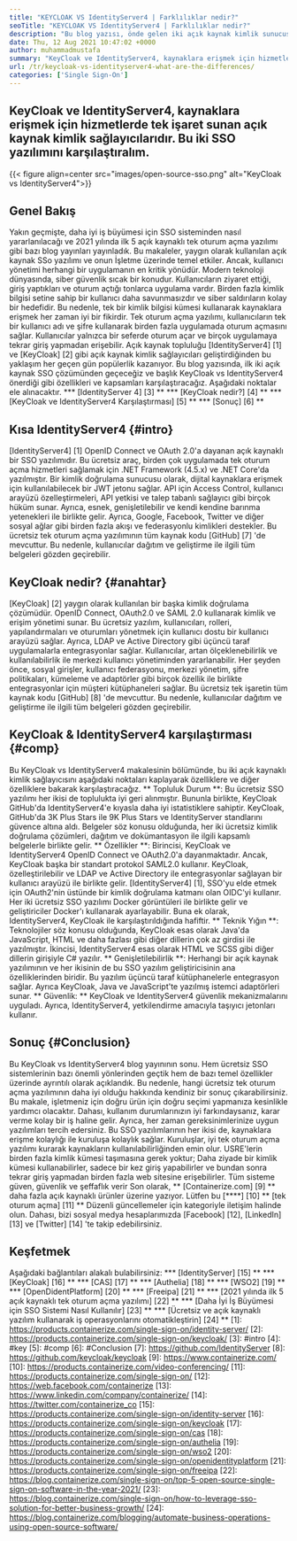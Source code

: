 ```yaml
---
title: "KEYCLOAK VS IdentityServer4 | Farklılıklar nedir?" 
seoTitle: "KEYCLOAK VS IdentityServer4 | Farklılıklar nedir?" 
description: "Bu blog yazısı, önde gelen iki açık kaynak kimlik sunucusu KeyCloak ve IdentityServer4'ün karşılaştırılması ile ilgilidir. Her iki yazılım da kendi kendine barındırılır ve zengin özelliklidir." 
date: Thu, 12 Aug 2021 10:47:02 +0000
author: muhammadmustafa
summary: "KeyCloak ve IdentityServer4, kaynaklara erişmek için hizmetlerde tek işaret sunan açık kaynak kimlik sağlayıcılarıdır. Bu iki SSO yazılımını karşılaştıralım." 
url: /tr/keycloak-vs-identityserver4-what-are-the-differences/
categories: ['Single Sign-On']
---
```


## KeyCloak ve IdentityServer4, kaynaklara erişmek için hizmetlerde tek işaret sunan açık kaynak kimlik sağlayıcılarıdır. Bu iki SSO yazılımını karşılaştıralım.

{{< figure align=center src="images/open-source-sso.png" alt="KeyCloak vs IdentityServer4">}}


## Genel Bakış
Yakın geçmişte, daha iyi iş büyümesi için SSO sisteminden nasıl yararlanılacağı ve 2021 yılında ilk 5 açık kaynaklı tek oturum açma yazılımı gibi bazı blog yayınları yayınladık. Bu makaleler, yaygın olarak kullanılan açık kaynak SSo yazılımı ve onun İşletme üzerinde temel etkiler. Ancak, kullanıcı yönetimi herhangi bir uygulamanın en kritik yönüdür. Modern teknoloji dünyasında, siber güvenlik sıcak bir konudur. Kullanıcıların ziyaret ettiği, giriş yaptıkları ve oturum açtığı tonlarca uygulama vardır. Birden fazla kimlik bilgisi setine sahip bir kullanıcı daha savunmasızdır ve siber saldırıların kolay bir hedefidir.
Bu nedenle, tek bir kimlik bilgisi kümesi kullanarak kaynaklara erişmek her zaman iyi bir fikirdir. Tek oturum açma yazılımı, kullanıcıların tek bir kullanıcı adı ve şifre kullanarak birden fazla uygulamada oturum açmasını sağlar. Kullanıcılar yalnızca bir seferde oturum açar ve birçok uygulamaya tekrar giriş yapmadan erişebilir. Açık kaynak topluluğu [IdentityServer4] [1] ve [KeyCloak] [2] gibi açık kaynak kimlik sağlayıcıları geliştirdiğinden bu yaklaşım her geçen gün popülerlik kazanıyor. Bu blog yazısında, ilk iki açık kaynak SSO çözümünden geçeceğiz ve başlık KeyCloak vs IdentityServer4 önerdiği gibi özellikleri ve kapsamları karşılaştıracağız. Aşağıdaki noktalar ele alınacaktır.
  *** [IdentityServer 4] [3] **
  *** [KeyCloak nedir?] [4] **
  *** [KeyCloak ve IdentityServer4 Karşılaştırması] [5] **
  *** [Sonuç] [6] **

## Kısa IdentityServer4 {#intro}
[IdentityServer4] [1] OpenID Connect ve OAuth 2.0'a dayanan açık kaynaklı bir SSO yazılımıdır. Bu ücretsiz araç, birden çok uygulamada tek oturum açma hizmetleri sağlamak için .NET Framework (4.5.x) ve .NET Core'da yazılmıştır. Bir kimlik doğrulama sunucusu olarak, dijital kaynaklara erişmek için kullanılabilecek bir JWT jetonu sağlar. API için Access Control, kullanıcı arayüzü özelleştirmeleri, API yetkisi ve talep tabanlı sağlayıcı gibi birçok hüküm sunar. Ayrıca, esnek, genişletilebilir ve kendi kendine barınma yetenekleri ile birlikte gelir. Ayrıca, Google, Facebook, Twitter ve diğer sosyal ağlar gibi birden fazla akışı ve federasyonlu kimlikleri destekler.
Bu ücretsiz tek oturum açma yazılımının tüm kaynak kodu [GitHub] [7] 'de mevcuttur. Bu nedenle, kullanıcılar dağıtım ve geliştirme ile ilgili tüm belgeleri gözden geçirebilir.

## KeyCloak nedir? {#anahtar}
[KeyCloak] [2] yaygın olarak kullanılan bir başka kimlik doğrulama çözümüdür. OpenID Connect, OAuth2.0 ve SAML 2.0 kullanarak kimlik ve erişim yönetimi sunar. Bu ücretsiz yazılım, kullanıcıları, rolleri, yapılandırmaları ve oturumları yönetmek için kullanıcı dostu bir kullanıcı arayüzü sağlar. Ayrıca, LDAP ve Active Directory gibi üçüncü taraf uygulamalarla entegrasyonlar sağlar. Kullanıcılar, artan ölçeklenebilirlik ve kullanılabilirlik ile merkezi kullanıcı yönetiminden yararlanabilir. Her şeyden önce, sosyal girişler, kullanıcı federasyonu, merkezi yönetim, şifre politikaları, kümeleme ve adaptörler gibi birçok özellik ile birlikte entegrasyonlar için müşteri kütüphaneleri sağlar. Bu ücretsiz tek işaretin tüm kaynak kodu [GitHub] [8] 'de mevcuttur. Bu nedenle, kullanıcılar dağıtım ve geliştirme ile ilgili tüm belgeleri gözden geçirebilir.

## KeyCloak & IdentityServer4 karşılaştırması {#comp}
Bu KeyCloak vs IdentityServer4 makalesinin bölümünde, bu iki açık kaynaklı kimlik sağlayıcısını aşağıdaki noktaları kaplayarak özelliklere ve diğer özelliklere bakarak karşılaştıracağız.
** Topluluk Durum **: Bu ücretsiz SSO yazılımı her ikisi de toplulukta iyi geri alınmıştır. Bununla birlikte, KeyCloak GitHub'da IdentityServer4'e kıyasla daha iyi istatistiklere sahiptir. KeyCloak, GitHub'da 3K Plus Stars ile 9K Plus Stars ve IdentityServer standlarını güvence altına aldı. Belgeler söz konusu olduğunda, her iki ücretsiz kimlik doğrulama çözümleri, dağıtım ve dokümantasyon ile ilgili kapsamlı belgelerle birlikte gelir.
** Özellikler **: Birincisi, KeyCloak ve IdentityServer4 OpenID Connect ve OAuth2.0'a dayanmaktadır. Ancak, KeyCloak başka bir standart protokol SAML2.0 kullanır. KeyCloak, özelleştirilebilir ve LDAP ve Active Directory ile entegrasyonlar sağlayan bir kullanıcı arayüzü ile birlikte gelir. [IdentityServer4] [1], SSO'yu elde etmek için OAuth2'nin üstünde bir kimlik doğrulama katmanı olan OIDC'yi kullanır. Her iki ücretsiz SSO yazılımı Docker görüntüleri ile birlikte gelir ve geliştiriciler Docker'ı kullanarak ayarlayabilir. Buna ek olarak, IdentityServer4, KeyCloak ile karşılaştırıldığında hafiftir.
** Teknik Yığın **: Teknolojiler söz konusu olduğunda, KeyCloak esas olarak Java'da JavaScript, HTML ve daha fazlası gibi diğer dillerin çok az girdisi ile yazılmıştır. İkincisi, IdentityServer4 esas olarak HTML ve SCSS gibi diğer dillerin girişiyle C# yazılır.
** Genişletilebilirlik **: Herhangi bir açık kaynak yazılımının ve her ikisinin de bu SSO yazılım geliştiricisinin ana özelliklerinden biridir. Bu yazılım üçüncü taraf kütüphanelerle entegrasyon sağlar. Ayrıca KeyCloak, Java ve JavaScript'te yazılmış istemci adaptörleri sunar.
** Güvenlik: ** KeyCloak ve IdentityServer4 güvenlik mekanizmalarını uyguladı. Ayrıca, IdentityServer4, yetkilendirme amacıyla taşıyıcı jetonları kullanır.

## Sonuç {#Conclusion}
Bu KeyCloak vs IdentityServer4 blog yayınının sonu. Hem ücretsiz SSO sistemlerinin bazı önemli yönlerinden geçtik hem de bazı temel özellikler üzerinde ayrıntılı olarak açıklandık. Bu nedenle, hangi ücretsiz tek oturum açma yazılımının daha iyi olduğu hakkında kendiniz bir sonuç çıkarabilirsiniz. Bu makale, işletmeniz için doğru ürün için doğru seçimi yapmanıza kesinlikle yardımcı olacaktır. Dahası, kullanım durumlarınızın iyi farkındaysanız, karar verme kolay bir iş haline gelir. Ayrıca, her zaman gereksinimlerinize uygun yazılımları tercih edersiniz.
Bu SSO yazılımlarının her ikisi de, kaynaklara erişme kolaylığı ile kuruluşa kolaylık sağlar. Kuruluşlar, iyi tek oturum açma yazılımı kurarak kaynakların kullanılabilirliğinden emin olur. USRE'lerin birden fazla kimlik kümesi taşımasına gerek yoktur; Daha ziyade bir kimlik kümesi kullanabilirler, sadece bir kez giriş yapabilirler ve bundan sonra tekrar giriş yapmadan birden fazla web sitesine erişebilirler. Tüm sisteme güven, güvenlik ve şeffaflık verir
Son olarak, ** [Containerize.com] [9] ** daha fazla açık kaynaklı ürünler üzerine yazıyor. Lütfen bu [****] [10] ** [tek oturum açma] [11] ** Düzenli güncellemeler için kategoriyle iletişim halinde olun. Dahası, bizi sosyal medya hesaplarımızda [Facebook] [12], [LinkedIn] [13] ve [Twitter] [14] 'te takip edebilirsiniz.

## Keşfetmek
Aşağıdaki bağlantıları alakalı bulabilirsiniz:
  *** [IdentityServer] [15] **
  *** [KeyCloak] [16] **
  *** [CAS] [17] **
  *** [Authelia] [18] **
  *** [WSO2] [19] **
  *** [OpenDidentPlatform] [20] **
  *** [Freeipa] [21] **
  *** [2021 yılında ilk 5 açık kaynaklı tek oturum açma yazılımı] [22] **
  *** [Daha İyi İş Büyümesi için SSO Sistemi Nasıl Kullanılır] [23] **
  *** [Ücretsiz ve açık kaynaklı yazılım kullanarak iş operasyonlarını otomatikleştirin] [24] **
[1]: https://products.containerize.com/single-sign-on/identity-server/
[2]: https://products.containerize.com/single-sign-on/keycloak/
[3]: #intro
[4]: #key
[5]: #comp
[6]: #Conclusion
[7]: https://github.com/IdentityServer
[8]: https://github.com/keycloak/keycloak
[9]: https://www.containerize.com/
[10]: https://products.containerize.com/video-conferencing/
[11]: https://products.containerize.com/single-sign-on/
[12]: https://web.facebook.com/containerize
[13]: https://www.linkedin.com/company/containerize/
[14]: https://twitter.com/containerize_co
[15]: https://products.containerize.com/single-sign-on/identity-server
[16]: https://products.containerize.com/single-sign-on/keycloak
[17]: https://products.containerize.com/single-sign-on/cas
[18]: https://products.containerize.com/single-sign-on/authelia
[19]: https://products.containerize.com/single-sign-on/wso2
[20]: https://products.containerize.com/single-sign-on/openidentityplatform
[21]: https://products.containerize.com/single-sign-on/freeipa
[22]: https://blog.containerize.com/single-sign-on/top-5-open-source-single-sign-on-software-in-the-year-2021/
[23]: https://blog.containerize.com/single-sign-on/how-to-leverage-sso-solution-for-better-business-growth/
[24]: https://blog.containerize.com/blogging/automate-business-operations-using-open-source-software/
